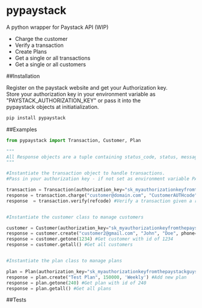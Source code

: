 # pypaystack

A python wrapper for Paystack API (WIP)

- Charge the customer
- Verify a transaction
- Create Plans
- Get a single or all transactions
- Get a single or all customers


##Installation

Register on the paystack website and get your Authorization key.  
Store your authorization key in your environment variable as "PAYSTACK_AUTHORIZATION_KEY" or pass it into the  
pypaystack objects at initiatialization.

 
```bash
pip install pypaystack
```

##Examples

```python
from pypaystack import Transaction, Customer, Plan

"""
All Response objects are a tuple containing status_code, status, message and data
"""

#Instantiate the transaction object to handle transactions.  
#Pass in your authorization key - if not set as environment variable PAYSTACK_AUTHORIZATION_KEY

transaction = Transaction(authorization_key="sk_myauthorizationkeyfromthepaystackguys")
response = transaction.charge("customer@domain.com", "CustomerAUTHcode", 10000) #Charge a customer N100.
response  = transaction.verify(refcode) #Verify a transaction given a reference code "refcode".


#Instantiate the customer class to manage customers

customer = Customer(authorization_key="sk_myauthorizationkeyfromthepaystackguys")
response = customer.create("customer2@gmail.com", "John", "Doe", phone="080123456789") #Add new customer
response = customer.getone(1234) #Get customer with id of 1234
response = customer.getall() #Get all customers


#Instantiate the plan class to manage plans

plan = Plan(authorization_key="sk_myauthorizationkeyfromthepaystackguys")
response = plan.create("Test Plan", 150000, 'Weekly') #Add new plan
response = plan.getone(240) #Get plan with id of 240
response = plan.getall() #Get all plans

```

##Tests


